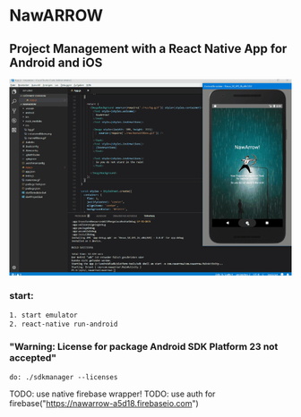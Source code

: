 # NawARROW
## Project Management with a React Native App for Android and iOS 

![navarrow](https://raw.githubusercontent.com/privet56/nawarrow/master/nawarrow.2.gif)

### start:
	1. start emulator
	2. react-native run-android

### "Warning: License for package Android SDK Platform 23 not accepted"
	do: ./sdkmanager --licenses

TODO: use native firebase wrapper!
TODO: use auth for firebase("https://nawarrow-a5d18.firebaseio.com")

